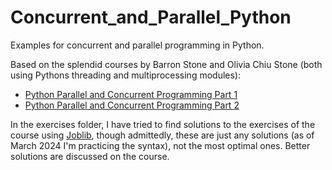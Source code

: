 # Concurrent_and_Parallel_Python

Examples for concurrent and parallel programming in Python.

Based on the splendid courses by Barron Stone and Olivia Chiu Stone (both using Pythons threading and multiprocessing modules):
- [Python Parallel and Concurrent Programming Part 1](https://www.linkedin.com/learning/python-parallel-and-concurrent-programming-part-1/)
- [Python Parallel and Concurrent Programming Part 2](https://www.linkedin.com/learning/python-parallel-and-concurrent-programming-part-2)

In the exercises folder, I have tried to find solutions to the exercises of the course using [Joblib](https://joblib.readthedocs.io/en/stable/index.html), though admittedly, these are just any solutions (as of March 2024 I'm practicing the syntax), not the most optimal ones. Better solutions are discussed on the course.
